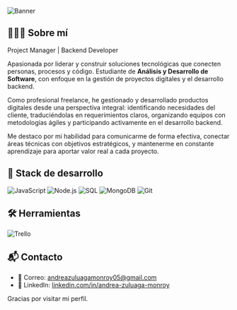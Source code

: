 ![Banner](https://github.com/user-attachments/assets/36c238d7-63db-467d-88f4-e63ccc98dfe4)

## 👩🏻‍💻 Sobre mí

Project Manager | Backend Developer

Apasionada por liderar y construir soluciones tecnológicas que conecten personas, procesos y código. Estudiante de **Análisis y Desarrollo de Software**, con enfoque en la gestión de proyectos digitales y el desarrollo backend.

Como profesional freelance, he gestionado y desarrollado productos digitales desde una perspectiva integral: identificando necesidades del cliente, traduciéndolas en requerimientos claros, organizando equipos con metodologías ágiles y participando activamente en el desarrollo backend.

Me destaco por mi habilidad para comunicarme de forma efectiva, conectar áreas técnicas con objetivos estratégicos, y mantenerme en constante aprendizaje para aportar valor real a cada proyecto.


## 🍃 Stack de desarrollo

![JavaScript](https://img.shields.io/badge/-JavaScript-F7DF1E?style=flat-square&logo=javascript&logoColor=white) 
![Node.js](https://img.shields.io/badge/-Node.js-8CC84B?style=flat-square&logo=node.js&logoColor=white) 
![SQL](https://img.shields.io/badge/-SQL-4479A1?style=flat-square&logo=postgresql&logoColor=white) 
![MongoDB](https://img.shields.io/badge/-MongoDB-47A248?style=flat-square&logo=mongodb&logoColor=white) 
![Git](https://img.shields.io/badge/-Git-F05032?style=flat-square&logo=git&logoColor=white)

## 🛠️ Herramientas

![Trello](https://img.shields.io/badge/-Trello-0079BF?style=flat-square&logo=trello&logoColor=white)

## 📬 Contacto

- 📧 Correo: [andreazuluagamonroy05@gmail.com](mailto:andreazuluagamonroy05@gmail.com)  
- 💼 LinkedIn: [linkedin.com/in/andrea-zuluaga-monroy](https://linkedin.com/in/andrea-zuluaga-monroy)

Gracias por visitar mi perfil.
